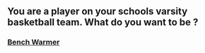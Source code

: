 
## You are a player on your schools varsity basketball team. What do you want to be ?
### [Bench Warmer](situations/Bench-warmer.md)